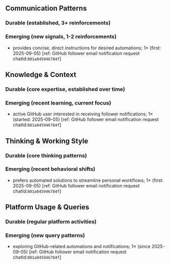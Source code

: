 ## Communication Patterns
### Durable (established, 3+ reinforcements)

### Emerging (new signals, 1-2 reinforcements)
- provides concise, direct instructions for desired automations; 1× (first: 2025-09-05) [ref: GitHub follower email notification request chatId:`801a045946784f`]

## Knowledge & Context
### Durable (core expertise, established over time)

### Emerging (recent learning, current focus)
- active GitHub user interested in receiving follower notifications; 1× (started: 2025-09-05) [ref: GitHub follower email notification request chatId:`801a045946784f`]

## Thinking & Working Style
### Durable (core thinking patterns)

### Emerging (recent behavioral shifts)
- prefers automated solutions to streamline personal workflows; 1× (first: 2025-09-05) [ref: GitHub follower email notification request chatId:`801a045946784f`]

## Platform Usage & Queries
### Durable (regular platform activities)

### Emerging (new query patterns)
- exploring GitHub-related automations and notifications; 1× (since 2025-09-05) [ref: GitHub follower email notification request chatId:`801a045946784f`]